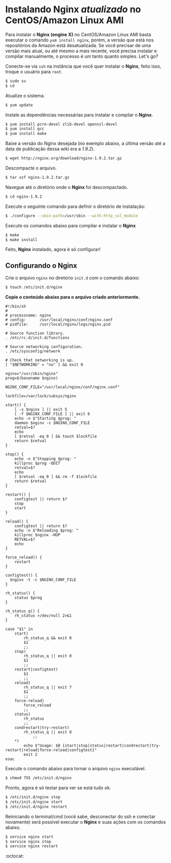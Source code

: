 # Instalando Nginx *atualizado* no CentOS/Amazon Linux AMI

Para instalar o **Nginx (engine X)** no CentOS/Amazon Linux AMI basta executar o comando `yum install nginx`, porém, a versão que está nos repositórios da Amazon está desatualizada. Se você precisar de uma versão mais atual, ou até mesmo a mais recente, você precisa instalar e compilar manualmente, o processo é um tanto quanto simples. Let's go?

Conecte-se via `ssh` na instância que você quer instalar o **Nginx**, feito isso, troque o usuário para `root`.

```bash
$ sudo su
$ cd
```

Atualize o sistema.

```bash
$ yum update
```

Instale as dependências necessárias para instalar e compilar o **Nginx**.

```bash
$ yum install pcre-devel zlib-devel openssl-devel
$ yum install gcc
$ yum install make
```

Baixe a versão do Nginx desejada (no exemplo abaixo, a última versão até a data de publicação dessa wiki era a *1.9.2*).

```bash
$ wget http://nginx.org/download/nginx-1.9.2.tar.gz
```

Descompacte o arquivo.

```bash
$ tar xzf nginx-1.9.2.tar.gz
```

Navegue até o diretório onde o **Nginx** foi descompactado.

```bash
$ cd nginx-1.9.2
```

Execute o seguinte comando para definir o diretório de instalação:

```bash
$ ./configure --sbin-path=/usr/sbin --with-http_ssl_module
```

Execute os comandos abaixo para compilar e instalar o **Nginx**

```bash
$ make
$ make install
```

Feito, **Nginx** instalado, agora é só configurar!

## Configurando o Nginx

Crie o arquivo `nginx` no diretório `init.d` com o comando abaixo:

```bash
$ touch /etc/init.d/nginx
```

**Copie o conteúdo abaixo para o arquivo criado anteriormente.**

```shell
#!/bin/sh
#
# processname: nginx
# config:      /usr/local/nginx/conf/nginx.conf
# pidfile:     /usr/local/nginx/logs/nginx.pid
 
# Source function library.
. /etc/rc.d/init.d/functions
 
# Source networking configuration.
. /etc/sysconfig/network
 
# Check that networking is up.
[ "$NETWORKING" = "no" ] && exit 0
 
nginx="/usr/sbin/nginx"
prog=$(basename $nginx)
 
NGINX_CONF_FILE="/usr/local/nginx/conf/nginx.conf"
 
lockfile=/var/lock/subsys/nginx
 
start() {
    [ -x $nginx ] || exit 5
    [ -f $NGINX_CONF_FILE ] || exit 6
    echo -n $"Starting $prog: "
    daemon $nginx -c $NGINX_CONF_FILE
    retval=$?
    echo
    [ $retval -eq 0 ] && touch $lockfile
    return $retval
}
 
stop() {
    echo -n $"Stopping $prog: "
    killproc $prog -QUIT
    retval=$?
    echo
    [ $retval -eq 0 ] && rm -f $lockfile
    return $retval
}
 
restart() {
    configtest || return $?
    stop
    start
}
 
reload() {
    configtest || return $?
    echo -n $"Reloading $prog: "
    killproc $nginx -HUP
    RETVAL=$?
    echo
}
 
force_reload() {
    restart
}
 
configtest() {
  $nginx -t -c $NGINX_CONF_FILE
}
 
rh_status() {
    status $prog
}
 
rh_status_q() {
    rh_status >/dev/null 2>&1
}
 
case "$1" in
    start)
        rh_status_q && exit 0
        $1
        ;;
    stop)
        rh_status_q || exit 0
        $1
        ;;
    restart|configtest)
        $1
        ;;
    reload)
        rh_status_q || exit 7
        $1
        ;;
    force-reload)
        force_reload
        ;;
    status)
        rh_status
        ;;
    condrestart|try-restart)
        rh_status_q || exit 0
            ;;
    *)
        echo $"Usage: $0 {start|stop|status|restart|condrestart|try-restart|reload|force-reload|configtest}"
        exit 2
esac
```

Execute o comando abaixo para tornar o arquivo `nginx` executável.

```bash
$ chmod 755 /etc/init.d/nginx
```

Pronto, agora é só testar para ver se está tudo ok.

```bash
$ /etc/init.d/nginx stop
$ /etc/init.d/nginx start
$ /etc/init.d/nginx restart
```

Reiniciando o terminal/cmd (você sabe, desconectar do ssh e conectar novamente) será possível executar o **Nginx** e suas ações com os comandos abaixo.

```bash
$ service nginx start
$ service nginx stop
$ service nginx restart
```

:octocat: 
